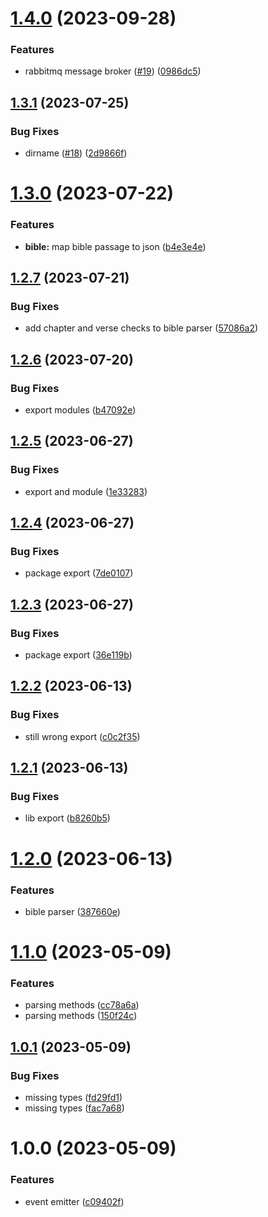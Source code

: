 # [1.4.0](https://github.com/mloetkemann/alpha8-lib/compare/v1.3.1...v1.4.0) (2023-09-28)


### Features

* rabbitmq message broker ([#19](https://github.com/mloetkemann/alpha8-lib/issues/19)) ([0986dc5](https://github.com/mloetkemann/alpha8-lib/commit/0986dc54e93317a6db6e1bb00e4de7a427e09dc1))

## [1.3.1](https://github.com/mloetkemann/alpha8-lib/compare/v1.3.0...v1.3.1) (2023-07-25)


### Bug Fixes

* dirname ([#18](https://github.com/mloetkemann/alpha8-lib/issues/18)) ([2d9866f](https://github.com/mloetkemann/alpha8-lib/commit/2d9866fdf6dae6cae158490a36225fe304982ec2))

# [1.3.0](https://github.com/mloetkemann/alpha8-lib/compare/v1.2.7...v1.3.0) (2023-07-22)


### Features

* **bible:** map bible passage to json ([b4e3e4e](https://github.com/mloetkemann/alpha8-lib/commit/b4e3e4e695a926c1b9945752936a87dfccb64bd3))

## [1.2.7](https://github.com/mloetkemann/alpha8-lib/compare/v1.2.6...v1.2.7) (2023-07-21)


### Bug Fixes

* add chapter and verse checks to bible parser ([57086a2](https://github.com/mloetkemann/alpha8-lib/commit/57086a25136bf5c488b71ca2a45c3a0e08f1d4a5))

## [1.2.6](https://github.com/mloetkemann/alpha8-lib/compare/v1.2.5...v1.2.6) (2023-07-20)


### Bug Fixes

* export modules ([b47092e](https://github.com/mloetkemann/alpha8-lib/commit/b47092e0b93a3e3453fb1a80996103dcd4f5fdd5))

## [1.2.5](https://github.com/mloetkemann/alpha8-lib/compare/v1.2.4...v1.2.5) (2023-06-27)


### Bug Fixes

* export and module ([1e33283](https://github.com/mloetkemann/alpha8-lib/commit/1e332832ba3bde64d00483fb8f4acdbf7ca974cf))

## [1.2.4](https://github.com/mloetkemann/alpha8-lib/compare/v1.2.3...v1.2.4) (2023-06-27)


### Bug Fixes

* package export ([7de0107](https://github.com/mloetkemann/alpha8-lib/commit/7de010784c7e49619b85a1db3c1b5c601b9aca42))

## [1.2.3](https://github.com/mloetkemann/alpha8-lib/compare/v1.2.2...v1.2.3) (2023-06-27)


### Bug Fixes

* package export ([36e119b](https://github.com/mloetkemann/alpha8-lib/commit/36e119b1577322ccac63d7bec2af7a59bf27f8c2))

## [1.2.2](https://github.com/mloetkemann/alpha8-lib/compare/v1.2.1...v1.2.2) (2023-06-13)


### Bug Fixes

* still wrong export ([c0c2f35](https://github.com/mloetkemann/alpha8-lib/commit/c0c2f35f94562c78143dd869591f226680a005f2))

## [1.2.1](https://github.com/mloetkemann/alpha8-lib/compare/v1.2.0...v1.2.1) (2023-06-13)


### Bug Fixes

* lib export ([b8260b5](https://github.com/mloetkemann/alpha8-lib/commit/b8260b57bcc119c6f52aa1f6babf6d3a0b2db7a0))

# [1.2.0](https://github.com/mloetkemann/alpha8-lib/compare/v1.1.0...v1.2.0) (2023-06-13)


### Features

* bible parser ([387660e](https://github.com/mloetkemann/alpha8-lib/commit/387660e089fe03ac5e51c98e50afdf42358bd744))

# [1.1.0](https://github.com/mloetkemann/alpha8-lib/compare/v1.0.1...v1.1.0) (2023-05-09)


### Features

* parsing methods ([cc78a6a](https://github.com/mloetkemann/alpha8-lib/commit/cc78a6adab67ec6b07c4b9f04d02180f28125e86))
* parsing methods ([150f24c](https://github.com/mloetkemann/alpha8-lib/commit/150f24c6e5f88602575596a3402ee4764da81cfd))

## [1.0.1](https://github.com/mloetkemann/alpha8-lib/compare/v1.0.0...v1.0.1) (2023-05-09)


### Bug Fixes

* missing types ([fd29fd1](https://github.com/mloetkemann/alpha8-lib/commit/fd29fd1faa53a5586f9eae7e627eaf017afeae1b))
* missing types ([fac7a68](https://github.com/mloetkemann/alpha8-lib/commit/fac7a68acb7800450582682e9a3b67a738aa8678))

# 1.0.0 (2023-05-09)


### Features

* event emitter ([c09402f](https://github.com/mloetkemann/alpha8-lib/commit/c09402f7fb11f94a6a750873984961d2f74a9216))
